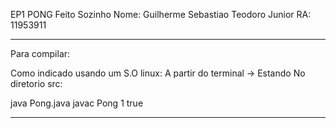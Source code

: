 EP1 PONG
Feito Sozinho
Nome: Guilherme Sebastiao Teodoro Junior
RA: 11953911

************************************************************************
Para compilar:

Como indicado usando um S.O linux:
A partir do terminal -> Estando No diretorio src:

java Pong.java
javac Pong 1 true
************************************************************************
